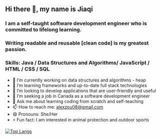 ## Hi there 👋, my name is Jiaqi

### I am a self-taught software development engineer who is committed to lifelong learning.
### Writing readable and reusable [clean code] is my greatest passion. 

### Skills: Java / Data Structures and Algorithms/ JavaScript / HTML / CSS / SQL

- 🔭 I’m currently working on data structures and algorithms - heap
- 🌱 I’m learning frameworks and up-to-date full stack technologies 
- 👯 I’m looking to develop applications that are user-friendly and useful
- 🤔 I’m seeking a job in Canada as a software development engineer
- 💬 Ask me about learning coding from scratch and self-teaching
- 📫 How to reach me: alexzou08@gmail.com
- 😄 Pronouns: She/Her 
- ⚡ Fun fact: I am interested in animal protection and outdoor sports

[![Top Langs](https://github-readme-stats.vercel.app/api/top-langs/?username=alexzou08&layout=compact&theme=radical)](https://github.com/anuraghazra/github-readme-stats)

<!---
alexzou08/alexzou08 is a ✨ special ✨ repository because its `README.md` (this file) appears on your GitHub profile.
You can click the Preview link to take a look at your changes.
--->
